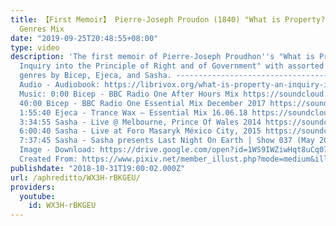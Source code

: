 ```yaml
---
title: 【First Memoir】 Pierre-Joseph Proudon (1840) "What is Property?" - Progressive
  Genres Mix
date: "2019-09-25T20:48:55+08:00"
type: video
description: 'The first memoir of Pierre-Joseph Proudhon''s "What is Property? An
  Inquiry into the Principle of Right and of Government" with assorted progressive
  genres by Bicep, Ejeca, and Sasha. ----------------------------------------------------------------------------------
  Audio - Audiobook: https://librivox.org/what-is-property-an-inquiry-into-the-principle-of-right-and-of-government-by-pierre-joseph-proudhon/
  Music: 0:00 Bicep - BBC Radio One After Hours Mix https://soundcloud.com/feelmybicep/bicep-bbc-radio-1-after-hours-mix
  40:00 Bicep - BBC Radio One Essential Mix December 2017 https://soundcloud.com/feelmybicep/bicep-bbc-radio-one-essential-mix-december-2017
  1:55:40 Ejeca - Trance Wax – Essential Mix 16.06.18 https://soundcloud.com/user-939484242/trance-wax-essential-mix-160618
  3:34:55 Sasha - Live @ Melbourne, Prince Of Wales 2014 https://soundcloud.com/sashaofficial/sasha-live-melbourne-prine-of-wales-2014
  6:00:40 Sasha - Live at Foro Masaryk México City, 2015 https://soundcloud.com/sashaofficial/sasha-live-at-foro-masaryk-mexico-city-2015
  7:37:45 Sasha - Sasha presents Last Night On Earth | Show 037 (May 2018) https://soundcloud.com/last-night-on-earth/sasha-presents-last-night-on-earth-show-037-may-2018
  Image - Download: https://drive.google.com/open?id=1WS9IWZiwHqt8uCq077-kYHnp2YMMFldq
  Created From: https://www.pixiv.net/member_illust.php?mode=medium&illust_id=62207494'
publishdate: "2018-10-31T19:00:02.000Z"
url: /aphreditto/WX3H-rBKGEU/
providers:
  youtube:
    id: WX3H-rBKGEU
---
```

